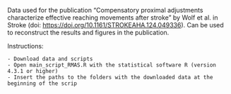 Data used for the publication “Compensatory proximal adjustments characterize effective reaching movements after stroke” by Wolf et al. in Stroke (doi: https://doi.org/10.1161/STROKEAHA.124.049336). 
Can be used to reconstruct the results and figures in the publication.

Instructions:

    - Download data and scripts
    - Open main_script_RMAS.R with the statistical software R (version 4.3.1 or higher)
    - Insert the paths to the folders with the downloaded data at the beginning of the scrip
